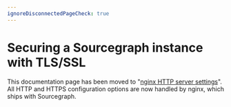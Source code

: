 ```yaml
---
ignoreDisconnectedPageCheck: true
---
```


# Securing a Sourcegraph instance with TLS/SSL

This documentation page has been moved to "[nginx HTTP server settings](nginx.md)". All HTTP and HTTPS configuration options are now handled by nginx, which ships with Sourcegraph.
